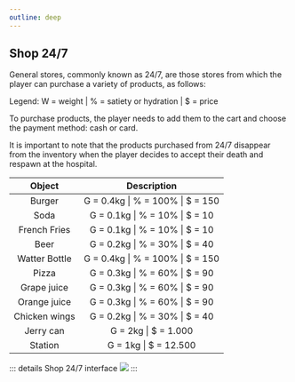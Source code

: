 ```yaml
---
outline: deep
---
```


## Shop 24/7

General stores, commonly known as 24/7, are those stores from which the player can purchase a variety of products, as follows: 

Legend: W = weight | % = satiety or hydration | $ = price 

To purchase products, the player needs to add them to the cart and choose the payment method: cash or card.

It is important to note that the products purchased from 24/7 disappear from the inventory when the player decides to accept their death and respawn at the hospital.

|Object|Description|
|:-:|:-:|
|Burger|G = 0.4kg \| % = 100% \| $ = 150|
|Soda|G = 0.1kg \| % = 10% \| $ = 10|
|French Fries|G = 0.1kg \| % = 10% \| $ = 10|
|Beer|G = 0.2kg \| % = 30% \| $ = 40|
|Watter Bottle|G = 0.4kg \| % = 100% \| $ = 150|
|Pizza|G = 0.3kg \| % = 60% \| $ = 90|
|Grape juice|G = 0.3kg \| % = 60% \| $ = 90|
|Orange juice|G = 0.3kg \| % = 60% \| $ = 90|
|Chicken wings|G = 0.2kg \| % = 30% \| $ = 40|
|Jerry can|G = 2kg \| $ = 1.000|
|Station|G = 1kg \| $ = 12.500|

::: details Shop 24/7 interface
  <img src="https://i.imgur.com/8pAndWO.gif"/>
:::